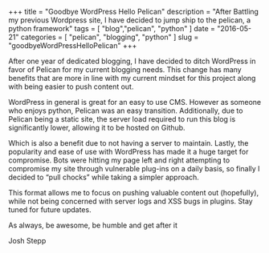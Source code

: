 
+++
title = "Goodbye WordPress Hello Pelican"
description = "After Battling my previous Wordpress site, I have decided to jump ship to the pelican, a python framework"
tags = [ "blog","pelican", "python" ]
date = "2016-05-21"
categories = [
  "pelican",
  "blogging",
  "python"
]
slug = "goodbyeWordPressHelloPelican"
+++


After one year of dedicated blogging, I have decided to ditch WordPress in favor of Pelican for my current blogging needs. This change has many benefits that are more in line with my current mindset for this project along with being easier to push content out.

WordPress in general is great for an easy to use CMS. However as someone who enjoys python, Pelican was an easy transition. Additionally, due to Pelican being a static site, the server load required to run this blog is significantly lower, allowing it to be hosted on Github.

Which is also a benefit due to not having a server to maintain. Lastly, the popularity and ease of use with WordPress has made it a huge target for compromise. Bots were hitting my page left and right attempting to compromise my site through vulnerable plug-ins on a daily basis, so finally I decided to “pull chocks” while taking a simpler approach.

This format allows me to focus on pushing valuable content out (hopefully), while not being concerned with server logs and XSS bugs in plugins. Stay tuned for future updates.

As always, be awesome, be humble and get after it

Josh Stepp
